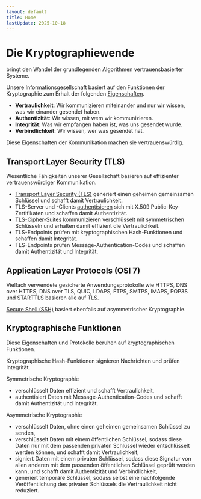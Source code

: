 ```yaml
---
layout: default
title: Home
lastUpdate: 2025-10-18
---
```

# Die Kryptographiewende

bringt den Wandel der grundlegenden Algorithmen vertrauensbasierter Systeme.

Unsere Informationsgesellschaft basiert auf den Funktionen der Kryptographie zum Erhalt der folgenden [Eigenschaften](https://de.wikipedia.org/wiki/Informationssicherheit#Motivation_und_Ziele_der_Informationssicherheit).

- __Vertraulichkeit__: Wir kommunizieren miteinander und nur wir wissen, was wir einander gesendet haben.
- __Authentizität__: Wir wissen, mit wem wir kommunizieren.
- __Integrität__: Was wir empfangen haben ist, was uns gesendet wurde.
- __Verbindlichkeit__: Wir wissen, wer was gesendet hat.

Diese Eigenschaften der Kommunikation machen sie vertrauenswürdig.

## Transport Layer Security (TLS)

Wesentliche Fähigkeiten unserer Gesellschaft basieren auf effizienter vertrauenswürdiger Kommunikation.

- [Transport Layer Security (TLS)](https://datatracker.ietf.org/doc/html/rfc8446#section-1) generiert einen geheimen gemeinsamen Schlüssel und schafft damit Vertraulichkeit.
- TLS-Server und -Clients [authentisieren](https://datatracker.ietf.org/doc/html/rfc8446#section-4.2.3) sich mit X.509 Public-Key-Zertifikaten und schaffen damit Authentizität.
- [TLS-Cipher-Suites](https://datatracker.ietf.org/doc/html/rfc8446#section-4.1.2) kommunizieren verschlüsselt mit symmetrischen Schlüsseln und erhalten damit effizient die Vertraulichkeit.
- TLS-Endpoints prüfen mit kryptographischen Hash-Funktionen und schaffen damit Integrität.
- TLS-Endpoints prüfen Message-Authentication-Codes und schaffen damit Authentizität und Integrität.

## Application Layer Protocols (OSI 7)

Vielfach verwendete gesicherte Anwendungsprotokolle wie HTTPS, DNS over HTTPS, DNS over TLS, QUIC, LDAPS, FTPS, SMTPS, IMAPS, POP3S und STARTTLS basieren alle auf TLS.

[Secure Shell (SSH)](https://en.wikipedia.org/wiki/Secure_Shell) basiert ebenfalls auf asymmetrischer Kryptographie.

## Kryptographische Funktionen

Diese Eigenschaften und Protokolle beruhen auf kryptographischen Funktionen.

Kryptographische Hash-Funktionen signieren Nachrichten und prüfen Integrität.

Symmetrische Kryptographie
- verschlüsselt Daten effizient und schafft Vertraulichkeit,
- authentisiert Daten mit Message-Authentication-Codes und schafft damit Authentizität und Integrität.

Asymmetrische Kryptographie
- verschlüsselt Daten, ohne einen geheimen gemeinsamen Schlüssel zu senden,
- verschlüsselt Daten mit einem öffentlichen Schlüssel, sodass diese Daten nur mit dem passenden privaten Schlüssel wieder entschlüsselt werden können, und schafft damit Vertraulichkeit,
- signiert Daten mit einem privaten Schlüssel, sodass diese Signatur von allen anderen mit dem passenden öffentlichen Schlüssel geprüft werden kann, und schafft damit Authentizität und Verbindlichkeit,
- generiert temporäre Schlüssel, sodass selbst eine nachfolgende Veröffentlichung des privaten Schlüssels die Vertraulichkeit nicht reduziert.
